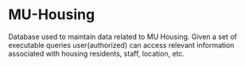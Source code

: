 # MU-Housing
Database used to maintain data related to MU Housing. Given a set of executable queries user(authorized) can access relevant information associated with housing residents, staff, location, etc.
